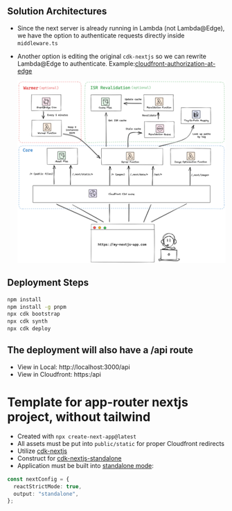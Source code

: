 ## Solution Architectures

- Since the next server is already running in Lambda (not Lambda@Edge), we have the option to authenticate requests directly inside `middleware.ts`
- Another option is editing the original `cdk-nextjs` so we can rewrite Lambda@Edge to authenticate. Example:[cloudfront-authorization-at-edge](https://github.com/aws-samples/cloudfront-authorization-at-edge)

  ![Next.js Serverless Architecture](architecture.png)

## Deployment Steps

```bash
npm install
npm install -g pnpm
npx cdk bootstrap
npx cdk synth
npx cdk deploy
```

## The deployment will also have a <baseUrl>/api route

- View in Local: http://localhost:3000/api
- View in Cloudfront: https:<CloudfrontURL>/api

# Template for app-router nextjs project, without tailwind

- Created with `npx create-next-app@latest`
- All assets must be put into `public/static` for proper Cloudfront redirects
- Utilize [cdk-nextjs](https://github.com/jetbridge/cdk-nextjs)
- Construct for [cdk-nextjs-standalone](https://constructs.dev/packages/cdk-nextjs-standalone)
- Application must be built into [standalone mode](https://nextjs.org/docs/pages/api-reference/next-config-js/output):

```ts
const nextConfig = {
  reactStrictMode: true,
  output: "standalone",
};
```
